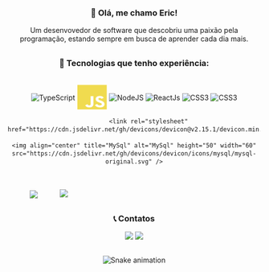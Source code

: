<div align="center">
    
### 👋 Olá, me chamo Eric! 

Um desenvovedor de software que descobriu uma paixão pela programação, estando sempre em busca de aprender cada dia mais. 

##

### 🚀 Tecnologias que tenho experiência:

<div style="display: inline_block"><br>
    <img align="center" title="TypeScript" alt="TypeScript" height="50" width="60" src="https://cdn.jsdelivr.net/gh/devicons/devicon/icons/typescript/typescript-original.svg" />
    <img align="center" title="Javascript" alt="Javascript" height="50" width="60" src="https://raw.githubusercontent.com/devicons/devicon/master/icons/javascript/javascript-plain.svg">
    <img align="center" title="NodeJS" alt="NodeJS" height="50" width="60" src="https://cdn.jsdelivr.net/gh/devicons/devicon/icons/nodejs/nodejs-original.svg" />
    <img align="center" title="ReactJS" alt="ReactJs" height="50" width="60" src="https://cdn.jsdelivr.net/gh/devicons/devicon/icons/react/react-original.svg" />
    <img align="center" title="CSS3" alt="CSS3" height="50" width="60" src="https://cdn.jsdelivr.net/gh/devicons/devicon/icons/css3/css3-original.svg" />
    <img align="center" title="CSS" alt="CSS3" height="50" width="60" src="https://cdn.jsdelivr.net/gh/devicons/devicon@v2.15.1/devicon.min.css" />
    
            <link rel="stylesheet" href="https://cdn.jsdelivr.net/gh/devicons/devicon@v2.15.1/devicon.min.css">
          
    <img align="center" title="MySql" alt="MySql" height="50" width="60" src="https://cdn.jsdelivr.net/gh/devicons/devicon/icons/mysql/mysql-original.svg" />
</div><br><br>

<div align="center">
    <a href="https://github.com/ericDK89"></a>
    <img align="center" src="https://github-readme-stats.vercel.app/api/top-langs/?username=ericDK89&theme=aura"/>
    <img align="right" width="400" src="https://c.tenor.com/UttC4AITYR4AAAAd/full-stack-developer.gif"/> 
</div>
       
##

<div> 
    
### 📞 Contatos
    
  <a href = "mailto:ericthr42@gmail.com"><img src="https://img.shields.io/badge/Gmail-D14836?style=for-the-badge&logo=gmail&logoColor=white" target="_blank"></a>
  <a href="https://www.linkedin.com/in/eric-macedo-9b47601b1/" target="_blank"><img src="https://img.shields.io/badge/-LinkedIn-%230077B5?style=for-the-badge&logo=linkedin&logoColor=white" target="_blank"></a>  
</div>

##

![Snake animation](https://github.com/alexandresaints/alexandresaints/blob/output/github-contribution-grid-snake.svg)
</div>
